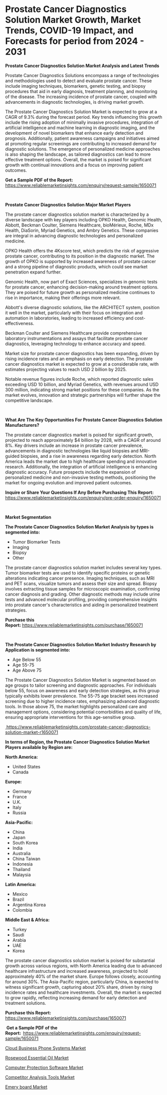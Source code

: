 <p><h1>Prostate Cancer Diagnostics Solution Market Growth, Market Trends, COVID-19 Impact, and Forecasts for period from 2024 - 2031</h1></p><p><strong>Prostate Cancer Diagnostics Solution Market Analysis and Latest Trends</strong></p>
<p><p>Prostate Cancer Diagnostics Solutions encompass a range of technologies and methodologies used to detect and evaluate prostate cancer. These include imaging techniques, biomarkers, genetic testing, and biopsy procedures that aid in early diagnosis, treatment planning, and monitoring of the disease. The increasing incidence of prostate cancer, coupled with advancements in diagnostic technologies, is driving market growth. </p><p>The Prostate Cancer Diagnostics Solution Market is expected to grow at a CAGR of 9.3% during the forecast period. Key trends influencing this growth include the rising adoption of minimally invasive procedures, integration of artificial intelligence and machine learning in diagnostic imaging, and the development of novel biomarkers that enhance early detection and prognosis. Additionally, patient awareness campaigns and initiatives aimed at promoting regular screenings are contributing to increased demand for diagnostic solutions. The emergence of personalized medicine approaches is also shaping the landscape, as tailored diagnostics can lead to more effective treatment options. Overall, the market is poised for significant growth with continual innovations and a focus on improving patient outcomes.</p></p>
<p><strong>Get a Sample PDF of the Report:&nbsp;</strong> <a href="https://www.reliablemarketinsights.com/enquiry/request-sample/1650071?utm_campaign=1264&utm_medium=2&utm_source=Github&utm_content=ia&utm_term=26092024&utm_id=prostate-cancer-diagnostics-solution">https://www.reliablemarketinsights.com/enquiry/request-sample/1650071</a></p>
<p>&nbsp;</p>
<p><strong>Prostate Cancer Diagnostics Solution Major Market Players</strong></p>
<p><p>The prostate cancer diagnostics solution market is characterized by a diverse landscape with key players including OPKO Health, Genomic Health, Abbott, Beckman Coulter, Siemens Healthcare, bioMérieux, Roche, MDx Health, DiaSorin, Myriad Genetics, and Ambry Genetics. These companies are integral in advancing diagnostic technologies and personalized medicine.</p><p>OPKO Health offers the 4Kscore test, which predicts the risk of aggressive prostate cancer, contributing to its position in the diagnostic market. The growth of OPKO is supported by increased awareness of prostate cancer and a strong pipeline of diagnostic products, which could see market penetration expand further.</p><p>Genomic Health, now part of Exact Sciences, specializes in genomic tests for prostate cancer, enhancing decision-making around treatment options. They are poised for future growth as personalized medicine continues to rise in importance, making their offerings more relevant.</p><p>Abbott's diverse diagnostic solutions, like the ARCHITECT system, position it well in the market, particularly with their focus on integration and automation in laboratories, leading to increased efficiency and cost-effectiveness.</p><p>Beckman Coulter and Siemens Healthcare provide comprehensive laboratory instrumentations and assays that facilitate prostate cancer diagnostics, leveraging technology to enhance accuracy and speed.</p><p>Market size for prostate cancer diagnostics has been expanding, driven by rising incidence rates and an emphasis on early detection. The prostate cancer diagnostics market is expected to grow at a considerable rate, with estimates projecting values to reach USD 2 billion by 2025.</p><p>Notable revenue figures include Roche, which reported diagnostic sales exceeding USD 10 billion, and Myriad Genetics, with revenues around USD 300 million, indicating strong market positions for these companies. As the market evolves, innovation and strategic partnerships will further shape the competitive landscape.</p></p>
<p>&nbsp;</p>
<p><strong>What Are The Key Opportunities For Prostate Cancer Diagnostics Solution Manufacturers?</strong></p>
<p><p>The prostate cancer diagnostics market is poised for significant growth, projected to reach approximately $4 billion by 2028, with a CAGR of around 8%. Key drivers include an increase in prostate cancer prevalence, advancements in diagnostic technologies like liquid biopsies and MRI-guided biopsies, and a rise in awareness regarding early detection. North America leads the market due to high healthcare spending and innovative research. Additionally, the integration of artificial intelligence is enhancing diagnostic accuracy. Future prospects include the expansion of personalized medicine and non-invasive testing methods, positioning the market for ongoing evolution and improved patient outcomes.</p></p>
<p><strong>Inquire or Share Your Questions If Any Before Purchasing This Report:</strong> <a href="https://www.reliablemarketinsights.com/enquiry/pre-order-enquiry/1650071?utm_campaign=1264&utm_medium=2&utm_source=Github&utm_content=ia&utm_term=26092024&utm_id=prostate-cancer-diagnostics-solution">https://www.reliablemarketinsights.com/enquiry/pre-order-enquiry/1650071</a></p>
<p>&nbsp;</p>
<p><strong>Market Segmentation</strong></p>
<p><strong>The Prostate Cancer Diagnostics Solution Market Analysis by types is segmented into:</strong></p>
<p><ul><li>Tumor Biomarker Tests</li><li>Imaging</li><li>Biopsy</li><li>Other</li></ul></p>
<p><p>The prostate cancer diagnostics solution market includes several key types. Tumor biomarker tests are used to identify specific proteins or genetic alterations indicating cancer presence. Imaging techniques, such as MRI and PET scans, visualize tumors and assess their size and spread. Biopsy involves extracting tissue samples for microscopic examination, confirming cancer diagnosis and grading. Other diagnostic methods may include urine tests and advanced molecular profiling, providing comprehensive insights into prostate cancer's characteristics and aiding in personalized treatment strategies.</p></p>
<p><strong>Purchase this Report:&nbsp;</strong><a href="https://www.reliablemarketinsights.com/purchase/1650071?utm_campaign=1264&utm_medium=2&utm_source=Github&utm_content=ia&utm_term=26092024&utm_id=prostate-cancer-diagnostics-solution">https://www.reliablemarketinsights.com/purchase/1650071</a></p>
<p>&nbsp;</p>
<p><strong>The Prostate Cancer Diagnostics Solution Market Industry Research by Application is segmented into:</strong></p>
<p><ul><li>Age Below 55</li><li>Age 55-75</li><li>Age Above 75</li></ul></p>
<p><p>The Prostate Cancer Diagnostics Solution Market is segmented based on age groups to tailor screening and diagnostic approaches. For individuals below 55, focus on awareness and early detection strategies, as this group typically exhibits lower prevalence. The 55-75 age bracket sees increased screening due to higher incidence rates, emphasizing advanced diagnostic tools. In those above 75, the market highlights personalized care and management options, considering potential comorbidities and quality of life, ensuring appropriate interventions for this age-sensitive group.</p></p>
<p><a href="https://www.reliablemarketinsights.com/prostate-cancer-diagnostics-solution-market-r1650071?utm_campaign=1264&utm_medium=2&utm_source=Github&utm_content=ia&utm_term=26092024&utm_id=prostate-cancer-diagnostics-solution">&nbsp;https://www.reliablemarketinsights.com/prostate-cancer-diagnostics-solution-market-r1650071</a></p>
<p><strong>In terms of Region, the Prostate Cancer Diagnostics Solution Market Players available by Region are:</strong></p>
<p>
    <p> <strong> North America: </strong>
        <ul>
            <li>United States</li>
            <li>Canada</li>
        </ul>
        </p> 
    <p> <strong> Europe: </strong>
        <ul>
            <li>Germany</li>
            <li>France</li>
            <li>U.K.</li>
            <li>Italy</li>
            <li>Russia</li>
        </ul>
        </p> 
    <p> <strong> Asia-Pacific: </strong>
        <ul>
            <li>China</li>
            <li>Japan</li>
            <li>South Korea</li>
            <li>India</li>
            <li>Australia</li>
            <li>China Taiwan</li>
            <li>Indonesia</li>
            <li>Thailand</li>
            <li>Malaysia</li>
        </ul>
        </p> 
    <p> <strong> Latin America: </strong>
        <ul>
            <li>Mexico</li>
            <li>Brazil</li>
            <li>Argentina Korea</li>
            <li>Colombia</li>
        </ul>
        </p> 
    <p> <strong> Middle East & Africa: </strong>
        <ul>
            <li>Turkey</li>
            <li>Saudi</li>
            <li>Arabia</li>
            <li>UAE</li>
            <li>Korea</li>
        </ul>
    </p>
    </p>
<p><p>The prostate cancer diagnostics solution market is poised for substantial growth across various regions, with North America leading due to advanced healthcare infrastructure and increased awareness, projected to hold approximately 40% of the market share. Europe follows closely, accounting for around 30%. The Asia-Pacific region, particularly China, is expected to witness significant growth, capturing about 20% share, driven by rising incidence rates and healthcare investments. Overall, the market is expected to grow rapidly, reflecting increasing demand for early detection and treatment solutions.</p></p>
<p><strong>Purchase this Report: </strong><a href="https://www.reliablemarketinsights.com/purchase/1650071?utm_campaign=1264&utm_medium=2&utm_source=Github&utm_content=ia&utm_term=26092024&utm_id=prostate-cancer-diagnostics-solution">https://www.reliablemarketinsights.com/purchase/1650071</a></p>
<p>&nbsp;<strong>Get a Sample PDF of the Report:&nbsp;&nbsp;</strong><a href="https://www.reliablemarketinsights.com/enquiry/request-sample/1650071?utm_campaign=1264&utm_medium=2&utm_source=Github&utm_content=ia&utm_term=26092024&utm_id=prostate-cancer-diagnostics-solution">https://www.reliablemarketinsights.com/enquiry/request-sample/1650071</a></p>
<p><strong></strong></p>
<p><p><a href="https://www.linkedin.com/pulse/evaluating-global-cloud-business-phone-systems-market-trends-kryte?utm_campaign=1264&utm_medium=2&utm_source=Github&utm_content=ia&utm_term=26092024&utm_id=prostate-cancer-diagnostics-solution">Cloud Business Phone Systems Market</a></p><p><a href="https://issuu.com/reportprime-2/docs/rosewood-essential-oil-market-size-_1778da68b6b85b?utm_campaign=1264&utm_medium=2&utm_source=Github&utm_content=ia&utm_term=26092024&utm_id=prostate-cancer-diagnostics-solution">Rosewood Essential Oil Market</a></p><p><a href="https://www.linkedin.com/pulse/computer-protection-software-market-research-report-includes-qqcye?trackingId=zFROofKRTzCqgKo%2BzLr8fA%3D%3D&utm_campaign=1264&utm_medium=2&utm_source=Github&utm_content=ia&utm_term=26092024&utm_id=prostate-cancer-diagnostics-solution">Computer Protection Software Market</a></p><p><a href="https://www.linkedin.com/pulse/competitor-analysis-tools-market-size-growth-industry-cc1ve?utm_campaign=1264&utm_medium=2&utm_source=Github&utm_content=ia&utm_term=26092024&utm_id=prostate-cancer-diagnostics-solution">Competitor Analysis Tools Market</a></p><p><a href="https://issuu.com/reportprime-2/docs/emery-board-market-size-2030.pptx_2bb9a948c03bc5?utm_campaign=1264&utm_medium=2&utm_source=Github&utm_content=ia&utm_term=26092024&utm_id=prostate-cancer-diagnostics-solution">Emery board Market</a></p></p>